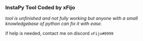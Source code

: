 ### InstaPy Tool Coded by xFijo

*tool is unfinished and not fully working but anyone with a small knowledgebase of python can fix it with ease.*

if help is needed, contact me on discord `xFijo#0999`
